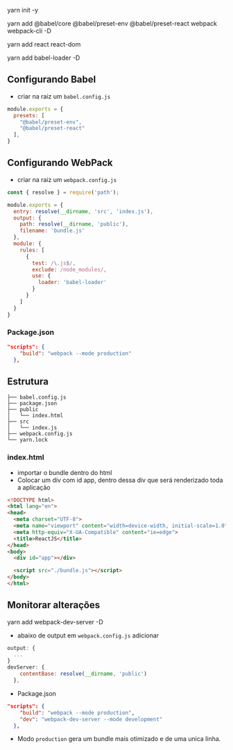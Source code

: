 

yarn init -y

yarn add @babel/core @babel/preset-env @babel/preset-react webpack webpack-cli -D

yarn add react react-dom

yarn add babel-loader -D

## Configurando Babel
- criar na raiz um `babel.config.js`

```js
module.exports = {
  presets: [
    "@babel/preset-env",
    "@babel/preset-react"
  ],
}
```

## Configurando WebPack
- criar na raiz um `webpack.config.js`

```js
const { resolve } = require('path');

module.exports = {
  entry: resolve(__dirname, 'src', 'index.js'),
  output: {
    path: resolve(__dirname, 'public'),
    filename: 'bundle.js'
  },
  module: {
    rules: [
      {
        test: /\.js$/,
        exclude: /node_modules/,
        use: {
          loader: 'babel-loader'
        }
      }
    ]
  }
}
```

### Package.json

```json
"scripts": {
    "build": "webpack --mode production"
  },

```

## Estrutura

```
├── babel.config.js
├── package.json
├── public
│   └── index.html
├── src
│   └── index.js
├── webpack.config.js
└── yarn.lock
```

### index.html
- importar o bundle dentro do html
- Colocar um div com id app, dentro dessa div que será renderizado toda a aplicação

```html
<!DOCTYPE html>
<html lang="en">
<head>
  <meta charset="UTF-8">
  <meta name="viewport" content="width=device-width, initial-scale=1.0">
  <meta http-equiv="X-UA-Compatible" content="ie=edge">
  <title>ReactJS</title>
</head>
<body>
  <div id="app"></div>

  <script src="./bundle.js"></script>
</body>
</html>
```


## Monitorar alterações

yarn add webpack-dev-server -D

- abaixo de output em `webpack.config.js` adicionar
```js
output: {
  ...
}
devServer: {
    contentBase: resolve(__dirname, 'public')
  },
```

- Package.json

```json
"scripts": {
    "build": "webpack --mode production",
    "dev": "webpack-dev-server --mode development"
  },
```

- Modo `production` gera um bundle mais otimizado e de uma unica linha.